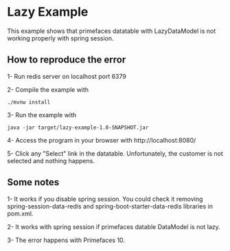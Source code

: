 Lazy Example
=====

This example shows that primefaces datatable with LazyDataModel is not working properly with spring session.

## How to reproduce the error

1- Run redis server on localhost port 6379

2- Compile the example with 
```Shell
./mvnw install
```

3- Run the example with
```Shell
java -jar target/lazy-example-1.0-SNAPSHOT.jar
```

4- Access the program in your browser with http://localhost:8080/

5- Click any "Select" link in the datatable. Unfortunately, the customer is not selected and nothing happens.

## Some notes

1- It works if you disable spring session. You could check it removing spring-session-data-redis and spring-boot-starter-data-redis libraries in pom.xml.

2- It works with spring session if primefaces datable DataModel is not lazy.

3- The error happens with Primefaces 10.
